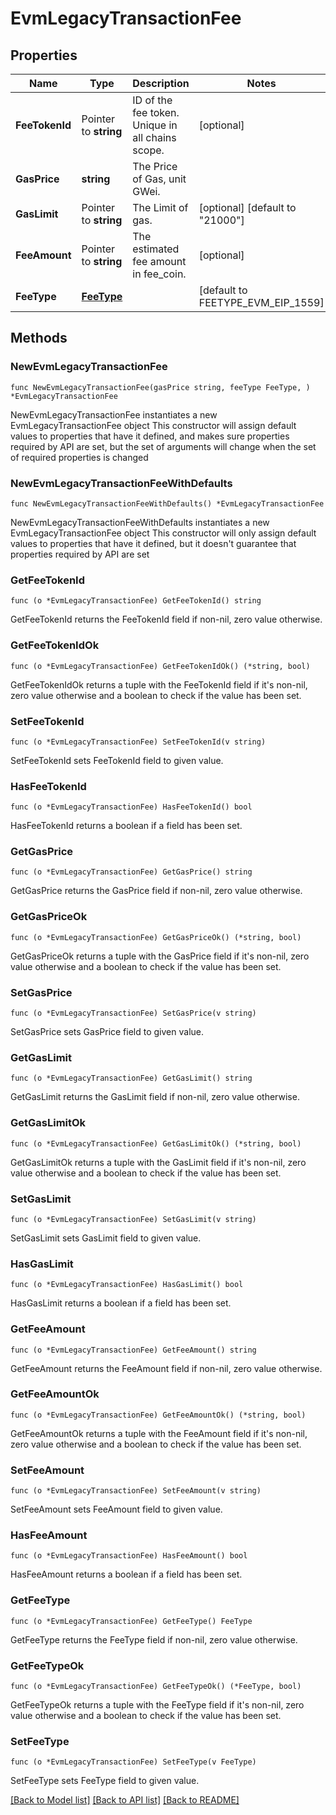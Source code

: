 # EvmLegacyTransactionFee

## Properties

Name | Type | Description | Notes
------------ | ------------- | ------------- | -------------
**FeeTokenId** | Pointer to **string** | ID of the fee token. Unique in all chains scope. | [optional] 
**GasPrice** | **string** | The Price of Gas, unit GWei. | 
**GasLimit** | Pointer to **string** | The Limit of gas. | [optional] [default to "21000"]
**FeeAmount** | Pointer to **string** | The estimated fee amount in fee_coin. | [optional] 
**FeeType** | [**FeeType**](FeeType.md) |  | [default to FEETYPE_EVM_EIP_1559]

## Methods

### NewEvmLegacyTransactionFee

`func NewEvmLegacyTransactionFee(gasPrice string, feeType FeeType, ) *EvmLegacyTransactionFee`

NewEvmLegacyTransactionFee instantiates a new EvmLegacyTransactionFee object
This constructor will assign default values to properties that have it defined,
and makes sure properties required by API are set, but the set of arguments
will change when the set of required properties is changed

### NewEvmLegacyTransactionFeeWithDefaults

`func NewEvmLegacyTransactionFeeWithDefaults() *EvmLegacyTransactionFee`

NewEvmLegacyTransactionFeeWithDefaults instantiates a new EvmLegacyTransactionFee object
This constructor will only assign default values to properties that have it defined,
but it doesn't guarantee that properties required by API are set

### GetFeeTokenId

`func (o *EvmLegacyTransactionFee) GetFeeTokenId() string`

GetFeeTokenId returns the FeeTokenId field if non-nil, zero value otherwise.

### GetFeeTokenIdOk

`func (o *EvmLegacyTransactionFee) GetFeeTokenIdOk() (*string, bool)`

GetFeeTokenIdOk returns a tuple with the FeeTokenId field if it's non-nil, zero value otherwise
and a boolean to check if the value has been set.

### SetFeeTokenId

`func (o *EvmLegacyTransactionFee) SetFeeTokenId(v string)`

SetFeeTokenId sets FeeTokenId field to given value.

### HasFeeTokenId

`func (o *EvmLegacyTransactionFee) HasFeeTokenId() bool`

HasFeeTokenId returns a boolean if a field has been set.

### GetGasPrice

`func (o *EvmLegacyTransactionFee) GetGasPrice() string`

GetGasPrice returns the GasPrice field if non-nil, zero value otherwise.

### GetGasPriceOk

`func (o *EvmLegacyTransactionFee) GetGasPriceOk() (*string, bool)`

GetGasPriceOk returns a tuple with the GasPrice field if it's non-nil, zero value otherwise
and a boolean to check if the value has been set.

### SetGasPrice

`func (o *EvmLegacyTransactionFee) SetGasPrice(v string)`

SetGasPrice sets GasPrice field to given value.


### GetGasLimit

`func (o *EvmLegacyTransactionFee) GetGasLimit() string`

GetGasLimit returns the GasLimit field if non-nil, zero value otherwise.

### GetGasLimitOk

`func (o *EvmLegacyTransactionFee) GetGasLimitOk() (*string, bool)`

GetGasLimitOk returns a tuple with the GasLimit field if it's non-nil, zero value otherwise
and a boolean to check if the value has been set.

### SetGasLimit

`func (o *EvmLegacyTransactionFee) SetGasLimit(v string)`

SetGasLimit sets GasLimit field to given value.

### HasGasLimit

`func (o *EvmLegacyTransactionFee) HasGasLimit() bool`

HasGasLimit returns a boolean if a field has been set.

### GetFeeAmount

`func (o *EvmLegacyTransactionFee) GetFeeAmount() string`

GetFeeAmount returns the FeeAmount field if non-nil, zero value otherwise.

### GetFeeAmountOk

`func (o *EvmLegacyTransactionFee) GetFeeAmountOk() (*string, bool)`

GetFeeAmountOk returns a tuple with the FeeAmount field if it's non-nil, zero value otherwise
and a boolean to check if the value has been set.

### SetFeeAmount

`func (o *EvmLegacyTransactionFee) SetFeeAmount(v string)`

SetFeeAmount sets FeeAmount field to given value.

### HasFeeAmount

`func (o *EvmLegacyTransactionFee) HasFeeAmount() bool`

HasFeeAmount returns a boolean if a field has been set.

### GetFeeType

`func (o *EvmLegacyTransactionFee) GetFeeType() FeeType`

GetFeeType returns the FeeType field if non-nil, zero value otherwise.

### GetFeeTypeOk

`func (o *EvmLegacyTransactionFee) GetFeeTypeOk() (*FeeType, bool)`

GetFeeTypeOk returns a tuple with the FeeType field if it's non-nil, zero value otherwise
and a boolean to check if the value has been set.

### SetFeeType

`func (o *EvmLegacyTransactionFee) SetFeeType(v FeeType)`

SetFeeType sets FeeType field to given value.



[[Back to Model list]](../README.md#documentation-for-models) [[Back to API list]](../README.md#documentation-for-api-endpoints) [[Back to README]](../README.md)


